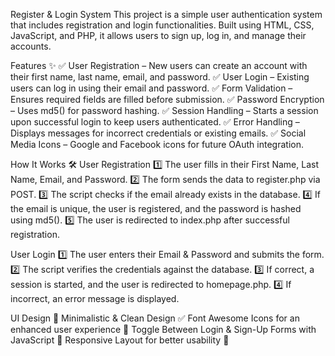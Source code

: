 Register & Login System 
This project is a simple user authentication system that includes registration and login functionalities. Built using HTML, CSS, JavaScript, and PHP, it allows users to sign up, log in, and manage their accounts.

Features ✨
✅ User Registration – New users can create an account with their first name, last name, email, and password.
✅ User Login – Existing users can log in using their email and password.
✅ Form Validation – Ensures required fields are filled before submission.
✅ Password Encryption – Uses md5() for password hashing.
✅ Session Handling – Starts a session upon successful login to keep users authenticated.
✅ Error Handling – Displays messages for incorrect credentials or existing emails.
✅ Social Media Icons – Google and Facebook icons for future OAuth integration.

How It Works 🛠️
 User Registration
1️⃣ The user fills in their First Name, Last Name, Email, and Password.
2️⃣ The form sends the data to register.php via POST.
3️⃣ The script checks if the email already exists in the database.
4️⃣ If the email is unique, the user is registered, and the password is hashed using md5().
5️⃣ The user is redirected to index.php after successful registration.

 User Login
1️⃣ The user enters their Email & Password and submits the form.
2️⃣ The script verifies the credentials against the database.
3️⃣ If correct, a session is started, and the user is redirected to homepage.php.
4️⃣ If incorrect, an error message is displayed.

UI Design 🎨
Minimalistic & Clean Design ✅
Font Awesome Icons for an enhanced user experience 🎨
Toggle Between Login & Sign-Up Forms with JavaScript 🔄
Responsive Layout for better usability 📱
